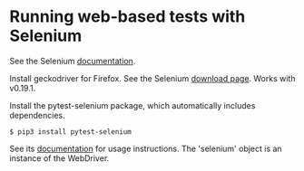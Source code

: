# Running web-based tests with Selenium

See the Selenium [documentation](http://selenium-python.readthedocs.io/).

Install geckodriver for Firefox. See the Selenium [download page](http://www.seleniumhq.org/download/). Works with v0.19.1.

Install the pytest-selenium package, which automatically includes dependencies.

```
$ pip3 install pytest-selenium
```

See its [documentation](http://pytest-selenium.readthedocs.io/en/latest/index.html) for usage instructions. The 'selenium' object is an instance of the WebDriver.
